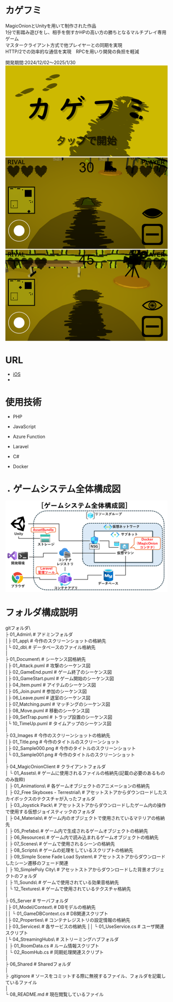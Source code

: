 # カゲフミ
MagicOnionとUnityを用いて制作された作品  
1分で影踏み遊びをし、相手を倒すかHPの高い方の勝ちとなるマルチプレイ専用ゲーム  
マスタークライアント方式で他プレイヤーとの同期を実現  
HTTP/2での効率的な通信を実現　RPCを用いり開発の負担を軽減  

開発期間:2024/12/02～2025/1/30
![ゲームのスクリーンショット000](https://github.com/IG-Cultist/MyRepository/blob/main/Images/Title.png)
![ゲームのスクリーンショット001](https://github.com/IG-Cultist/MyRepository/blob/main/Images/Sample000.png)
![ゲームのスクリーンショット002](https://github.com/IG-Cultist/MyRepository/blob/main/Images/Sample001.png)
# URL
* [iOS](https://apps.apple.com/jp/app/id6741744450)
* 
# 使用技術
* PHP
* JavaScript
* Azure Function
* Laravel
* C#
* Docker

* # ゲームシステム全体構成図
![ゲームシステム全体構成図](https://github.com/IG-Cultist/MyRepository/blob/main/Images/System.PNG)

# フォルダ構成説明

gitフォルダ\  
├ 01_Admin\            # アドミンフォルダ  
│├ 01_app\             # 今作のスクリーンショットの格納先  
│└ 02_db\              # データベースのファイル格納先  
│  
├ 01_Document\         # シーケンス図格納先  
│├ 01_Attack.puml      # 攻撃のシーケンス図  
│├ 02_GameEnd.puml     # ゲーム終了のシーケンス図  
│├ 03_GameStart.puml   # ゲーム開始のシーケンス図  
│├ 04_Item.puml        # アイテムのシーケンス図  
│├ 05_Join.puml        # 参加のシーケンス図  
│├ 06_Leave.puml       # 退室のシーケンス図  
│├ 07_Matching.puml    # マッチングのシーケンス図  
│├ 08_Move.puml        # 移動のシーケンス図  
│├ 09_SetTrap.puml     # トラップ設置のシーケンス図  
│└ 10_TimeUp.puml      # タイムアップのシーケンス図  
│  
├ 03_Images            # 今作のスクリーンショットの格納先  
│├ 01_Title.png        # 今作のタイトルのスクリーンショット  
│├ 02_Sample000.png    # 今作のタイトルのスクリーンショット  
│└ 03_Sample001.png    # 今作のタイトルのスクリーンショット  
│  
├ 04_MagicOnionClient  # クライアントフォルダ  
│ └ 01_Assets\                          # ゲームに使用されるファイルの格納先(記載の必要のあるもののみ抜粋)  
│  ├ 01_Animations\                     # 各ゲームオブジェクトのアニメーションの格納先  
│  ├ 02_Free Skyboxes - Terrestrial\    # アセットストアからダウンロードしたスカイボックスのテクスチャが入ったフォルダ  
│  ├ 03_Joystick Pack\                  # アセットストアからダウンロードしたゲーム内の操作で使用する仮想ジョイスティックのフォルダ  
│  ├ 04_Materials\                      # ゲーム内のオブジェクトで使用されているマテリアの格納先  
│  ├ 05_Prefabs\                        # ゲーム内で生成されるゲームオブジェクトの格納先  
│  ├ 06_Resources\                      # ゲーム内で読み込まれるゲームオブジェクトの格納先  
│  ├ 07_Scenes\                         # ゲームで使用されるシーンの格納先  
│  ├ 08_Scripts\                        # ゲームの処理をしているスクリプトの格納先  
│  ├ 09_Simple Scene Fade Load System\  # アセットストアからダウンロードしたシーン遷移のフェード関連  
│  ├ 10_SimplePoly City\                # アセットストアからダウンロードした背景オブジェクトのフォルダ  
│  ├ 11_Sounds\                         # ゲームで使用されている効果音格納先  
│  └ 12_Textures\                       # ゲームで使用されているテクスチャ格納先  
│  
├ 05_Server               # サーバフォルダ  
│├ 01_Model/Context\      # DBモデルの格納先  
││ └ 01_GameDBContext.cs  # DB関連スクリプト  
│├ 02_Properties\         # コンテナレジストリの設定情報の格納先  
│├ 03_Services\           # 各サービスの格納先 
││ └ 01_UseService.cs     # ユーザ関連スクリプト  
│└ 04_StreamingHubs\      # ストリーミングハブフォルダ  
│  ├ 01_RoomData.cs       # ルーム情報スクリプト  
│  └ 02_RoomHub.cs        # 同期処理関連スクリプト  
│  
├ 06_Shared            # Sharedフォルダ  
│  
├ .gitignore           # ソースをコミットする際に無視するファイル、フォルダを記載しているファイル  
│  
└ 08_README.md         # 現在閲覧しているファイル  
